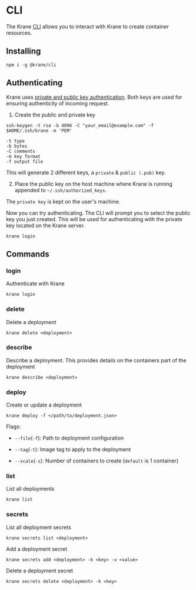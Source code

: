 # CLI

The Krane [CLI](https://github.com/krane/cli) allows you to interact with Krane to create container resources.

## Installing

```
npm i -g @krane/cli
```

## Authenticating

Krane uses [private and public key authentication](https://en.wikipedia.org/wiki/Public-key_cryptography). Both keys are used for ensuring authenticity of incoming request.

1. Create the public and private key

```
ssh-keygen -t rsa -b 4096 -C "your_email@example.com" -f $HOME/.ssh/krane -m 'PEM'

-t type
-b bytes
-C comments
-m key format
-f output file
```

This will generate 2 different keys, a `private` & `public (.pub)` key.

2. Place the public key on the host machine where Krane is running appended to `~/.ssh/authorized_keys`.

The `private key` is kept on the user's machine.

Now you can try authenticating. The CLI will prompt you to select the public key you just created. This will be used for authenticating with the private key located on the Krane server.

```
krane login
```

## Commands

### login

Authenticate with Krane

```
krane login
```

### delete

Delete a deployment

```
krane delete <deployment>
```

### describe

Describe a deployment. This provides details on the containers part of the deployment

```
krane describe <deployment>
```

### deploy

Create or update a deployment

```
krane deploy -f </path/to/deployment.json>
```

Flags:

- `--file`(`-f`): Path to deployment configuration

- `--tag`(`-t`): Image tag to apply to the deployment

- `--scale`(`-s`): Number of containers to create (`default` is 1 container)

### list

List all deployments

```
krane list
```

### secrets

List all deployment secrets

```
krane secrets list <deployment>
```

Add a deployment secret

```
krane secrets add <deployment> -k <key> -v <value>
```

Delete a deployment secret

```
krane secrets delete <deployment> -k <key>
```
